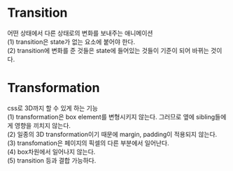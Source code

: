 # Transition

어떤 상태에서 다른 상태로의 변화를 보내주는 애니메이션  
(1) transition은 state가 없는 요소에 붙어야 한다.  
(2) transition에 변화를 준 것들은 state에 들어있는 것들이 기준이 되어 바뀌는 것이다.

# Transformation

css로 3D까지 할 수 있게 하는 기능  
(1) transformation은 box element를 변형시키지 않는다. 그러므로 옆에 sibling들에게 영향을 끼치지 않는다.  
(2) 일종의 3D transformation이기 때문에 margin, padding이 적용되지 않는다.  
(3) transfomation은 페이지의 픽셀의 다른 부분에서 일어난다.  
(4) box차원에서 일어나지 않는다.  
(5) transition 등과 결합 가능하다.
